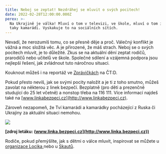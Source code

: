```yaml
---
title: Neboj se zeptat! Nezdráhej se mluvit o svých pocitech!
date: 2022-02-28T12:00:00.000Z
perex: >-
  Na Ukrajině je válka! Mluví o tom v televizi, ve škole, mluví o tom i doma a
  taky kamarádi. Vyskakuje to na sociálních sítích.
---
```




Nevadí, že nerozumíš tomu, co se přesně děje a proč. Válečný konflikt je vážná a moc složitá věc. A je přirozené, že máš strach. Neboj se o svých pocitech mluvit, je to důležité. Zkus se na aktuální dění zeptat rodičů, prarodičů nebo učitelů ve škole. Společné sdílení a vzájemná podpora jsou nejlepší řešení, jak zvládnout tuto náročnou situaci.



Kouknout můžeš i na reportáž ve [Zprávičkách](https://decko.ceskatelevize.cz/video/i896371) na ČT:D.



Pokud přesto nevíš, jak se svými pocity naložit a je ti z toho smutno, můžeš zavolat na některou z linek bezpečí. Bezplatně (pro děti a prezenčně studující do 25 let včetně) a nonstop třeba na 116 111. Více informací najdeš také na [www.linkabezpeci.cz](http://www.linkabezpeci.cz).



Zároveň nezapomeň, že Tví kamarádi a kamarádky pocházející z Ruska či Ukrajiny za aktuální situaci nemohou.



![](/media/UKRAJIN_TIPY_LINKA_BEZPECI.jpg.jpg) 

**[zdroj letáku: (www.linka.bezpeci.cz](http://www.linka.bezpeci.cz))**

Rodiče, pokud přemýšlíte, jak s dětmi o válce mluvit, inspirovat se můžete u [organizace Locika ](https://www.centrumlocika.cz/novinky/jak-mluvit-s-detmi-o-valce)nebo u [Skautů](https://www.skaut.cz/jak-mluvit-s-detmi-o-valce/).


